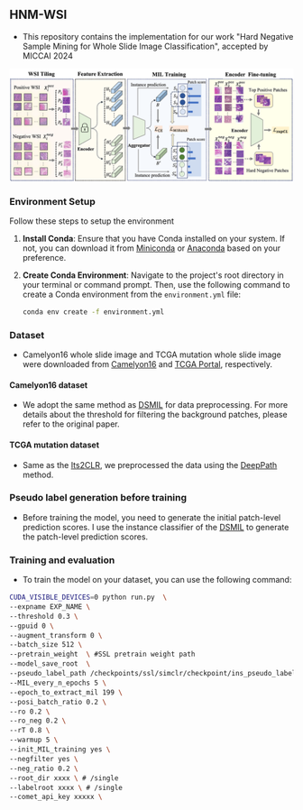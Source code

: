 ## HNM-WSI
* This repository contains the implementation for our work "Hard Negative Sample Mining for Whole Slide Image Classification", accepted by MICCAI 2024

![framework](./asset/framework.png)

### Environment Setup

Follow these steps to setup the environment

1. **Install Conda**: Ensure that you have Conda installed on your system. If not, you can download it from [Miniconda](https://docs.conda.io/en/latest/miniconda.html) or [Anaconda](https://www.anaconda.com/products/individual) based on your preference.

2. **Create Conda Environment**: Navigate to the project's root directory in your terminal or command prompt. Then, use the following command to create a Conda environment from the `environment.yml` file:

    ```bash
    conda env create -f environment.yml
    ```

### Dataset

* Camelyon16 whole slide image and TCGA mutation whole slide image were downloaded from [Camelyon16](https://camelyon16.grand-challenge.org/Data/) and [TCGA Portal](https://portal.gdc.cancer.gov/projects/TCGA-LUAD), respectively.

#### Camelyon16 dataset

* We adopt the same method as [DSMIL](https://github.com/binli123/dsmil-wsi) for data preprocessing. For more details about the threshold for filtering the background patches, please refer to the original paper.

#### TCGA mutation dataset

*  Same as the [Its2CLR](https://arxiv.org/abs/2210.09452), we preprocessed the data using the [DeepPath](https://github.com/ncoudray/DeepPATH) method.

### Pseudo label generation before training

* Before training the model, you need to generate the initial patch-level prediction scores. I use the instance classifier of the [DSMIL](https://github.com/binli123/dsmil-wsi) to generate the patch-level prediction scores.

### Training and evaluation

* To train the model on your dataset, you can use the following command:

```bash
CUDA_VISIBLE_DEVICES=0 python run.py  \
--expname EXP_NAME \
--threshold 0.3 \
--gpuid 0 \
--augment_transform 0 \
--batch_size 512 \
--pretrain_weight  \ #SSL pretrain weight path
--model_save_root  \ 
--pseudo_label_path /checkpoints/ssl/simclr/checkpoint/ins_pseudo_label_train.p \ #Initial pseudo label path, from the MIL trained on feature extractor using SSL pretrain weight
--MIL_every_n_epochs 5 \
--epoch_to_extract_mil 199 \
--posi_batch_ratio 0.2 \
--ro 0.2 \
--ro_neg 0.2 \
--rT 0.8 \
--warmup 5 \
--init_MIL_training yes \
--negfilter yes \
--neg_ratio 0.2 \
--root_dir xxxx \ # /single
--labelroot xxxx \ # /single
--comet_api_key xxxxx \
```